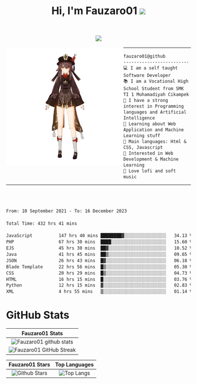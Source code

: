 <h1 align="center">
Hi, I'm Fauzaro01
  <img src="https://media.giphy.com/media/hvRJCLFzcasrR4ia7z/giphy.gif" width="30"></h1>
<br/>

<p align="center">
  <a href="https://github.com/DenverCoder1/readme-typing-svg"><img src="https://readme-typing-svg.herokuapp.com?lines=zZz;Full+Stack+Web+Developer;Student;Software%20Develover;Always%20learning%20new%20things&center=true&width=380&height=45"></a>
</p>

<img align="left" src="/assets/icon2.png" alt="Zeen" width="320" height="320" />
<hr>

```
fauzaro01@github
-------------------------
💻 I am a self taught Software Developer
📚 I am a Vocational High School Student from SMK TI 1 Muhamadiyah Cikampek
📝 I have a strong interest in Programming languages and Artificial Intelligence
🌱 Learning about Web Application and Machine Learning stuff
🌟 Main languages: Html & CSS, Javascript
🚩 Interested in Web Development & Machine Learning
🎵 Love lofi and soft music
```

<hr>
<br>
<br>
<div align="left">
<!--START_SECTION:waka-->

```txt
From: 10 September 2021 - To: 16 December 2023

Total Time: 432 hrs 41 mins

JavaScript          147 hrs 40 mins ████████▓░░░░░░░░░░░░░░░░   34.13 %
PHP                 67 hrs 30 mins  ████░░░░░░░░░░░░░░░░░░░░░   15.60 %
EJS                 45 hrs 30 mins  ██▓░░░░░░░░░░░░░░░░░░░░░░   10.52 %
Java                41 hrs 45 mins  ██▒░░░░░░░░░░░░░░░░░░░░░░   09.65 %
JSON                26 hrs 43 mins  █▓░░░░░░░░░░░░░░░░░░░░░░░   06.18 %
Blade Template      22 hrs 56 mins  █▒░░░░░░░░░░░░░░░░░░░░░░░   05.30 %
CSS                 20 hrs 29 mins  █▒░░░░░░░░░░░░░░░░░░░░░░░   04.73 %
HTML                16 hrs 15 mins  █░░░░░░░░░░░░░░░░░░░░░░░░   03.76 %
Python              12 hrs 15 mins  ▓░░░░░░░░░░░░░░░░░░░░░░░░   02.83 %
XML                 4 hrs 55 mins   ▒░░░░░░░░░░░░░░░░░░░░░░░░   01.14 %
```

<!--END_SECTION:waka-->
</div>

# GitHub Stats

|                                                            Fauzaro01 Stats                                                            |
| :--------------------------------------------------------------------------------------------------------------------------------------------: |
|        ![Fauzaro01 github stats](https://github-readme-stats.vercel.app/api?username=Fauzaro01&show_icons=true&theme=algolia)        |
|              ![Fauzaro01 GitHub Streak](https://github-readme-streak-stats.herokuapp.com/?user=Fauzaro01&theme=algolia)              |

|                                                                                              Fauzaro01 Stars                                                                                              |                                                           Top Languages                                                           |
| :----------------------------------------------------------------------------------------------------------------------------------------------------------------------------------------------------------------: | :-------------------------------------------------------------------------------------------------------------------------------: |
| ![Github Stars](https://github-readme-stats.vercel.app/api?username=Fauzaro01&show_icons=true&locale=en&count_private=true&hide_rank=true&custom_title=My%20GitHub%20Stats&disable_animations=true&theme=algolia) | ![Top Langs](https://github-readme-stats.vercel.app/api/top-langs/?username=Fauzaro01&langs_count=8&theme=algolia&layout=compact) |

